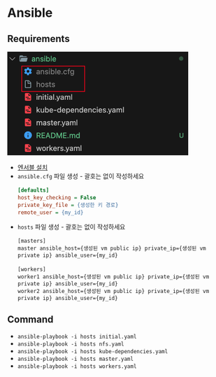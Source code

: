 # Ansible

## Requirements

<img src="../images/sample2.png">

- [엔서블 설치](https://docs.ansible.com/ansible/latest/installation_guide/intro_installation.html)
- `ansible.cfg` 파일 생성 - 괄호는 없이 작성하세요
    ```cfg
    [defaults]
    host_key_checking = False
    private_key_file = {생성한 키 경로}
    remote_user = {my_id}
    ```
- `hosts` 파일 생성 - 괄호는 없이 작성하세요
    ```
    [masters]
    master ansible_host={생성된 vm public ip} private_ip={생성된 vm private ip} ansible_user={my_id}

    [workers]
    worker1 ansible_host={생성된 vm public ip} private_ip={생성된 vm private ip} ansible_user={my_id}
    worker2 ansible_host={생성된 vm public ip} private_ip={생성된 vm private ip} ansible_user={my_id}
    ```

## Command

- `ansible-playbook -i hosts initial.yaml`
- `ansible-playbook -i hosts nfs.yaml`
- `ansible-playbook -i hosts kube-dependencies.yaml`
- `ansible-playbook -i hosts master.yaml`
- `ansible-playbook -i hosts workers.yaml`